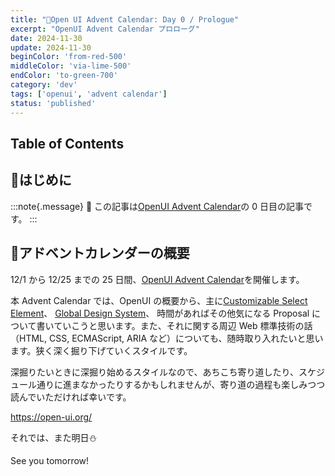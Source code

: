 ```yaml
---
title: "🎄Open UI Advent Calendar: Day 0 / Prologue"
excerpt: "OpenUI Advent Calendar プロローグ"
date: 2024-11-30
update: 2024-11-30
beginColor: 'from-red-500'
middleColor: 'via-lime-500'
endColor: 'to-green-700'
category: 'dev'
tags: ['openui', 'advent calendar']
status: 'published'
---
```

## Table of Contents

## 🎄はじめに

:::note{.message}
🎄 この記事は[OpenUI Advent Calendar](https://adventar.org/calendars/10293)の 0 日目の記事です。
:::

## 🎄アドベントカレンダーの概要

12/1 から 12/25 までの 25 日間、[OpenUI Advent Calendar](https://adventar.org/calendars/10293)を開催します。

本 Advent Calendar では、OpenUI の概要から、主に[Customizable Select Element](https://open-ui.org/components/customizableselect/)、 [Global Design System](https://github.com/openui/design-system)、 時間があればその他気になる Proposal について書いていこうと思います。また、それに関する周辺 Web 標準技術の話（HTML, CSS, ECMAScript, ARIA など）についても、随時取り入れたいと思います。狭く深く掘り下げていくスタイルです。

深掘りたいときに深掘り始めるスタイルなので、あちこち寄り道したり、スケジュール通りに進まなかったりするかもしれませんが、寄り道の過程も楽しみつつ読んでいただければ幸いです。

<https://open-ui.org/>

それでは、また明日⛄

See you tomorrow!
